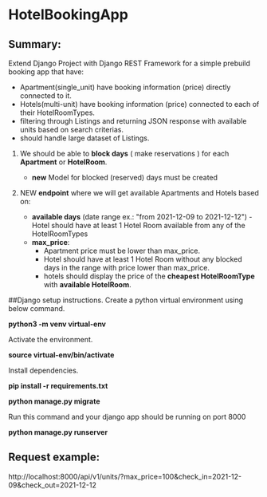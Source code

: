 # HotelBookingApp
## Summary:
Extend Django Project with Django REST Framework for a simple prebuild booking app that have:
- Apartment(single_unit) have booking information (price) directly connected to it.
- Hotels(multi-unit) have booking information (price) connected to each of their HotelRoomTypes.
- filtering through Listings and returning JSON response with available units based on search criterias.
- should handle large dataset of Listings.

1. We should be able to **block days** ( make reservations ) for each **Apartment** or **HotelRoom**.
    - **new** Model for blocked (reserved) days must be created

2. NEW **endpoint** where we will get available Apartments and Hotels based on:
	- **available days** (date range ex.: "from 2021-12-09 to 2021-12-12")
            - Hotel should have at least 1 Hotel Room available from any of the HotelRoomTypes
     - **max_price**:
		- Apartment price must be lower than max_price.
		- Hotel should have at least 1 Hotel Room without any blocked days in the range with price lower than max_price.
		-  hotels should display the price of the **cheapest HotelRoomType** with **available HotelRoom**.

##Django setup instructions.
Create a python virtual environment using below command.

**python3 -m venv virtual-env**

Activate the environment.

**source virtual-env/bin/activate**

Install dependencies.

**pip install -r requirements.txt**


**python manage.py migrate**

Run this command and your django app should be running on port 8000

**python manage.py runserver**

## Request example:

http://localhost:8000/api/v1/units/?max_price=100&check_in=2021-12-09&check_out=2021-12-12



